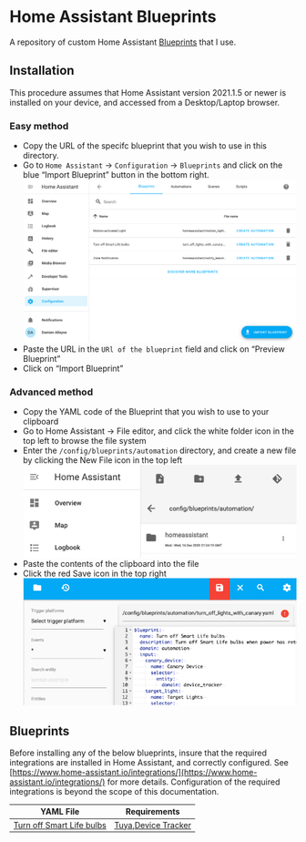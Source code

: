 # Home Assistant Blueprints
A repository of custom Home Assistant [Blueprints](https://www.home-assistant.io/docs/automation/using_blueprints/) that I use.

## Installation
This procedure assumes that Home Assistant version 2021.1.5 or newer is installed on your device, and accessed from a Desktop/Laptop browser.

### Easy method
- Copy the URL of the specifc blueprint that you wish to use in this directory.
- Go to `Home Assistant` → `Configuration` → `Blueprints` and click on the blue “Import Blueprint” button in the bottom right.
![ImportBluePrint.png](docs/images/ImportBlueprint.png)
- Paste the URL in the `URl of the blueprint` field and click on “Preview Blueprint”
- Click on “Import Blueprint”

### Advanced method
- Copy the YAML code of the Blueprint that you wish to use to your clipboard
- Go to Home Assistant → File editor, and click the white folder icon in the top left to browse the file system
- Enter the `/config/blueprints/automation` directory, and create a new file by clicking the New File icon in the top left
![NewFile.png](docs/images/NewFile.png)
- Paste the contents of the clipboard into the file
- Click the red Save icon in the top right
![Save.png](docs/images/Save.png)


## Blueprints
Before installing any of the below blueprints, insure that the required integrations are installed in Home Assistant, and correctly configured. See [https://www.home-assistant.io/integrations/](https://www.home-assistant.io/integrations/) for more details. Configuration of the required integrations is beyond the scope of this documentation.

| YAML File | Requirements |
| --------- | --------------------- |
|[Turn off Smart Life bulbs](turn_off_lights_with_canary.yaml)|[Tuya](https://www.home-assistant.io/integrations/tuya/),[Device Tracker](https://www.home-assistant.io/integrations/device_tracker/)|

